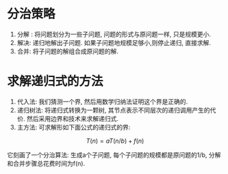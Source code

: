 # 分治策略

1. 分解 : 将问题划分为一些子问题, 问题的形式与原问题一样, 只是规模更小.
2. 解决: 递归地解出子问题. 如果子问题地规模足够小,则停止递归, 直接求解.
3. 合并: 将子问题的解组合成原问题的解.

# 求解递归式的方法

1. 代入法: 我们猜测一个界, 然后用数学归纳法证明这个界是正确的.
2. 递归树法: 将递归式转换为一颗树, 其节点表示不同层次的递归调用产生的代价. 然后采用边界和技术来求解递归式.
3. 主方法: 可求解形如下面公式的递归式的界:

$$
T(n)=aT(n/b)+f(n)
$$

它刻画了一个分治算法: 生成a个子问题, 每个子问题的规模都是原问题的1/b, 分解和合并步骤总花费时间为f(n).

